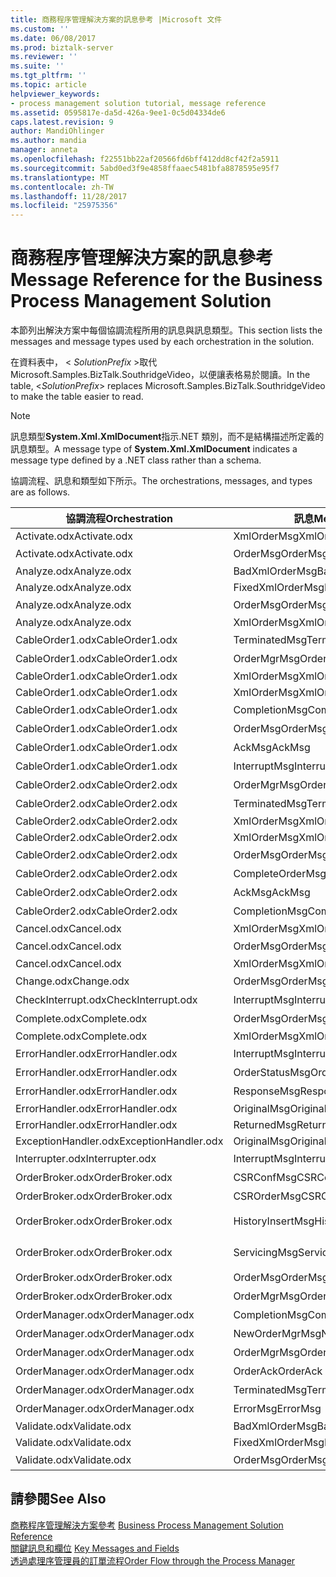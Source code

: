 ```yaml
---
title: 商務程序管理解決方案的訊息參考 |Microsoft 文件
ms.custom: ''
ms.date: 06/08/2017
ms.prod: biztalk-server
ms.reviewer: ''
ms.suite: ''
ms.tgt_pltfrm: ''
ms.topic: article
helpviewer_keywords:
- process management solution tutorial, message reference
ms.assetid: 0595817e-da5d-426a-9ee1-0c5d04334de6
caps.latest.revision: 9
author: MandiOhlinger
ms.author: mandia
manager: anneta
ms.openlocfilehash: f22551bb22af20566fd6bff412dd8cf42f2a5911
ms.sourcegitcommit: 5abd0ed3f9e4858ffaaec5481bfa8878595e95f7
ms.translationtype: MT
ms.contentlocale: zh-TW
ms.lasthandoff: 11/28/2017
ms.locfileid: "25975356"
---
```

# <a name="message-reference-for-the-business-process-management-solution"></a><span data-ttu-id="401d2-102">商務程序管理解決方案的訊息參考</span><span class="sxs-lookup"><span data-stu-id="401d2-102">Message Reference for the Business Process Management Solution</span></span>
<span data-ttu-id="401d2-103">本節列出解決方案中每個協調流程所用的訊息與訊息類型。</span><span class="sxs-lookup"><span data-stu-id="401d2-103">This section lists the messages and message types used by each orchestration in the solution.</span></span>  
  
 <span data-ttu-id="401d2-104">在資料表中， \< *SolutionPrefix* \>取代 Microsoft.Samples.BizTalk.SouthridgeVideo，以便讓表格易於閱讀。</span><span class="sxs-lookup"><span data-stu-id="401d2-104">In the table, \<*SolutionPrefix*\> replaces Microsoft.Samples.BizTalk.SouthridgeVideo to make the table easier to read.</span></span>  
  
> [!NOTE]
>  <span data-ttu-id="401d2-105">訊息類型**System.Xml.XmlDocument**指示.NET 類別，而不是結構描述所定義的訊息類型。</span><span class="sxs-lookup"><span data-stu-id="401d2-105">A message type of **System.Xml.XmlDocument** indicates a message type defined by a .NET class rather than a schema.</span></span>  
  
 <span data-ttu-id="401d2-106">協調流程、訊息和類型如下所示。</span><span class="sxs-lookup"><span data-stu-id="401d2-106">The orchestrations, messages, and types are as follows.</span></span>  
  
|<span data-ttu-id="401d2-107">協調流程</span><span class="sxs-lookup"><span data-stu-id="401d2-107">Orchestration</span></span>|<span data-ttu-id="401d2-108">訊息</span><span class="sxs-lookup"><span data-stu-id="401d2-108">Message</span></span>|<span data-ttu-id="401d2-109">訊息類型</span><span class="sxs-lookup"><span data-stu-id="401d2-109">Message Type</span></span>|  
|-------------------|-------------|------------------|  
|<span data-ttu-id="401d2-110">Activate.odx</span><span class="sxs-lookup"><span data-stu-id="401d2-110">Activate.odx</span></span>|<span data-ttu-id="401d2-111">XmlOrderMsg</span><span class="sxs-lookup"><span data-stu-id="401d2-111">XmlOrderMsg</span></span>|<span data-ttu-id="401d2-112">System.Xml.XmlDocument</span><span class="sxs-lookup"><span data-stu-id="401d2-112">System.Xml.XmlDocument</span></span>|  
|<span data-ttu-id="401d2-113">Activate.odx</span><span class="sxs-lookup"><span data-stu-id="401d2-113">Activate.odx</span></span>|<span data-ttu-id="401d2-114">OrderMsg</span><span class="sxs-lookup"><span data-stu-id="401d2-114">OrderMsg</span></span>|<span data-ttu-id="401d2-115">\<SolutionPrefix\>。Schemas.OrderSchema</span><span class="sxs-lookup"><span data-stu-id="401d2-115">\<SolutionPrefix\>.Schemas.OrderSchema</span></span>|  
|<span data-ttu-id="401d2-116">Analyze.odx</span><span class="sxs-lookup"><span data-stu-id="401d2-116">Analyze.odx</span></span>|<span data-ttu-id="401d2-117">BadXmlOrderMsg</span><span class="sxs-lookup"><span data-stu-id="401d2-117">BadXmlOrderMsg</span></span>|<span data-ttu-id="401d2-118">System.Xml.XmlDocument</span><span class="sxs-lookup"><span data-stu-id="401d2-118">System.Xml.XmlDocument</span></span>|  
|<span data-ttu-id="401d2-119">Analyze.odx</span><span class="sxs-lookup"><span data-stu-id="401d2-119">Analyze.odx</span></span>|<span data-ttu-id="401d2-120">FixedXmlOrderMsg</span><span class="sxs-lookup"><span data-stu-id="401d2-120">FixedXmlOrderMsg</span></span>|<span data-ttu-id="401d2-121">System.Xml.XmlDocument</span><span class="sxs-lookup"><span data-stu-id="401d2-121">System.Xml.XmlDocument</span></span>|  
|<span data-ttu-id="401d2-122">Analyze.odx</span><span class="sxs-lookup"><span data-stu-id="401d2-122">Analyze.odx</span></span>|<span data-ttu-id="401d2-123">OrderMsg</span><span class="sxs-lookup"><span data-stu-id="401d2-123">OrderMsg</span></span>|<span data-ttu-id="401d2-124">\<SolutionPrefix\>。Schemas.OrderSchema</span><span class="sxs-lookup"><span data-stu-id="401d2-124">\<SolutionPrefix\>.Schemas.OrderSchema</span></span>|  
|<span data-ttu-id="401d2-125">Analyze.odx</span><span class="sxs-lookup"><span data-stu-id="401d2-125">Analyze.odx</span></span>|<span data-ttu-id="401d2-126">XmlOrderMsg</span><span class="sxs-lookup"><span data-stu-id="401d2-126">XmlOrderMsg</span></span>|<span data-ttu-id="401d2-127">System.Xml.XmlDocument</span><span class="sxs-lookup"><span data-stu-id="401d2-127">System.Xml.XmlDocument</span></span>|  
|<span data-ttu-id="401d2-128">CableOrder1.odx</span><span class="sxs-lookup"><span data-stu-id="401d2-128">CableOrder1.odx</span></span>|<span data-ttu-id="401d2-129">TerminatedMsg</span><span class="sxs-lookup"><span data-stu-id="401d2-129">TerminatedMsg</span></span>|<span data-ttu-id="401d2-130">\<SolutionPrefix\>。SchemaClasses.Terminated</span><span class="sxs-lookup"><span data-stu-id="401d2-130">\<SolutionPrefix\>.SchemaClasses.Terminated</span></span>|  
|<span data-ttu-id="401d2-131">CableOrder1.odx</span><span class="sxs-lookup"><span data-stu-id="401d2-131">CableOrder1.odx</span></span>|<span data-ttu-id="401d2-132">OrderMgrMsg</span><span class="sxs-lookup"><span data-stu-id="401d2-132">OrderMgrMsg</span></span>|<span data-ttu-id="401d2-133">\<SolutionPrefix\>。OrderManager.OrderMgrMsgType</span><span class="sxs-lookup"><span data-stu-id="401d2-133">\<SolutionPrefix\>.OrderManager.OrderMgrMsgType</span></span>|  
|<span data-ttu-id="401d2-134">CableOrder1.odx</span><span class="sxs-lookup"><span data-stu-id="401d2-134">CableOrder1.odx</span></span>|<span data-ttu-id="401d2-135">XmlOrderMsg</span><span class="sxs-lookup"><span data-stu-id="401d2-135">XmlOrderMsg</span></span>|<span data-ttu-id="401d2-136">System.Xml.XmlDocument</span><span class="sxs-lookup"><span data-stu-id="401d2-136">System.Xml.XmlDocument</span></span>|  
|<span data-ttu-id="401d2-137">CableOrder1.odx</span><span class="sxs-lookup"><span data-stu-id="401d2-137">CableOrder1.odx</span></span>|<span data-ttu-id="401d2-138">XmlOrderMsg</span><span class="sxs-lookup"><span data-stu-id="401d2-138">XmlOrderMsg</span></span>|<span data-ttu-id="401d2-139">System.Xml.XmlDocument</span><span class="sxs-lookup"><span data-stu-id="401d2-139">System.Xml.XmlDocument</span></span>|  
|<span data-ttu-id="401d2-140">CableOrder1.odx</span><span class="sxs-lookup"><span data-stu-id="401d2-140">CableOrder1.odx</span></span>|<span data-ttu-id="401d2-141">CompletionMsg</span><span class="sxs-lookup"><span data-stu-id="401d2-141">CompletionMsg</span></span>|<span data-ttu-id="401d2-142">\<SolutionPrefix\>。OrderManager.OrderMgrMsgType</span><span class="sxs-lookup"><span data-stu-id="401d2-142">\<SolutionPrefix\>.OrderManager.OrderMgrMsgType</span></span>|  
|<span data-ttu-id="401d2-143">CableOrder1.odx</span><span class="sxs-lookup"><span data-stu-id="401d2-143">CableOrder1.odx</span></span>|<span data-ttu-id="401d2-144">OrderMsg</span><span class="sxs-lookup"><span data-stu-id="401d2-144">OrderMsg</span></span>|<span data-ttu-id="401d2-145">\<SolutionPrefix\>。Schemas.OrderSchema</span><span class="sxs-lookup"><span data-stu-id="401d2-145">\<SolutionPrefix\>.Schemas.OrderSchema</span></span>|  
|<span data-ttu-id="401d2-146">CableOrder1.odx</span><span class="sxs-lookup"><span data-stu-id="401d2-146">CableOrder1.odx</span></span>|<span data-ttu-id="401d2-147">AckMsg</span><span class="sxs-lookup"><span data-stu-id="401d2-147">AckMsg</span></span>|<span data-ttu-id="401d2-148">\<SolutionPrefix\>。SchemaClasses.OrderAck</span><span class="sxs-lookup"><span data-stu-id="401d2-148">\<SolutionPrefix\>.SchemaClasses.OrderAck</span></span>|  
|<span data-ttu-id="401d2-149">CableOrder1.odx</span><span class="sxs-lookup"><span data-stu-id="401d2-149">CableOrder1.odx</span></span>|<span data-ttu-id="401d2-150">InterruptMsg</span><span class="sxs-lookup"><span data-stu-id="401d2-150">InterruptMsg</span></span>|<span data-ttu-id="401d2-151">\<SolutionPrefix\>。SchemaClasses.Interrupt</span><span class="sxs-lookup"><span data-stu-id="401d2-151">\<SolutionPrefix\>.SchemaClasses.Interrupt</span></span>|  
|<span data-ttu-id="401d2-152">CableOrder2.odx</span><span class="sxs-lookup"><span data-stu-id="401d2-152">CableOrder2.odx</span></span>|<span data-ttu-id="401d2-153">OrderMgrMsg</span><span class="sxs-lookup"><span data-stu-id="401d2-153">OrderMgrMsg</span></span>|<span data-ttu-id="401d2-154">\<SolutionPrefix\>。OrderManager.OrderMgrMsgType</span><span class="sxs-lookup"><span data-stu-id="401d2-154">\<SolutionPrefix\>.OrderManager.OrderMgrMsgType</span></span>|  
|<span data-ttu-id="401d2-155">CableOrder2.odx</span><span class="sxs-lookup"><span data-stu-id="401d2-155">CableOrder2.odx</span></span>|<span data-ttu-id="401d2-156">TerminatedMsg</span><span class="sxs-lookup"><span data-stu-id="401d2-156">TerminatedMsg</span></span>|<span data-ttu-id="401d2-157">\<SolutionPrefix\>。SchemaClasses.Terminated</span><span class="sxs-lookup"><span data-stu-id="401d2-157">\<SolutionPrefix\>.SchemaClasses.Terminated</span></span>|  
|<span data-ttu-id="401d2-158">CableOrder2.odx</span><span class="sxs-lookup"><span data-stu-id="401d2-158">CableOrder2.odx</span></span>|<span data-ttu-id="401d2-159">XmlOrderMsg</span><span class="sxs-lookup"><span data-stu-id="401d2-159">XmlOrderMsg</span></span>|<span data-ttu-id="401d2-160">System.Xml.XmlDocument</span><span class="sxs-lookup"><span data-stu-id="401d2-160">System.Xml.XmlDocument</span></span>|  
|<span data-ttu-id="401d2-161">CableOrder2.odx</span><span class="sxs-lookup"><span data-stu-id="401d2-161">CableOrder2.odx</span></span>|<span data-ttu-id="401d2-162">XmlOrderMsg</span><span class="sxs-lookup"><span data-stu-id="401d2-162">XmlOrderMsg</span></span>|<span data-ttu-id="401d2-163">System.Xml.XmlDocument</span><span class="sxs-lookup"><span data-stu-id="401d2-163">System.Xml.XmlDocument</span></span>|  
|<span data-ttu-id="401d2-164">CableOrder2.odx</span><span class="sxs-lookup"><span data-stu-id="401d2-164">CableOrder2.odx</span></span>|<span data-ttu-id="401d2-165">OrderMsg</span><span class="sxs-lookup"><span data-stu-id="401d2-165">OrderMsg</span></span>|<span data-ttu-id="401d2-166">\<SolutionPrefix\>。Schemas.OrderSchema</span><span class="sxs-lookup"><span data-stu-id="401d2-166">\<SolutionPrefix\>.Schemas.OrderSchema</span></span>|  
|<span data-ttu-id="401d2-167">CableOrder2.odx</span><span class="sxs-lookup"><span data-stu-id="401d2-167">CableOrder2.odx</span></span>|<span data-ttu-id="401d2-168">CompleteOrderMsg</span><span class="sxs-lookup"><span data-stu-id="401d2-168">CompleteOrderMsg</span></span>|<span data-ttu-id="401d2-169">\<SolutionPrefix\>。Schemas.OrderSchema</span><span class="sxs-lookup"><span data-stu-id="401d2-169">\<SolutionPrefix\>.Schemas.OrderSchema</span></span>|  
|<span data-ttu-id="401d2-170">CableOrder2.odx</span><span class="sxs-lookup"><span data-stu-id="401d2-170">CableOrder2.odx</span></span>|<span data-ttu-id="401d2-171">AckMsg</span><span class="sxs-lookup"><span data-stu-id="401d2-171">AckMsg</span></span>|<span data-ttu-id="401d2-172">\<SolutionPrefix\>。SchemaClasses.OrderAck</span><span class="sxs-lookup"><span data-stu-id="401d2-172">\<SolutionPrefix\>.SchemaClasses.OrderAck</span></span>|  
|<span data-ttu-id="401d2-173">CableOrder2.odx</span><span class="sxs-lookup"><span data-stu-id="401d2-173">CableOrder2.odx</span></span>|<span data-ttu-id="401d2-174">CompletionMsg</span><span class="sxs-lookup"><span data-stu-id="401d2-174">CompletionMsg</span></span>|<span data-ttu-id="401d2-175">\<SolutionPrefix\>。OrderManager.OrderMgrMsgType</span><span class="sxs-lookup"><span data-stu-id="401d2-175">\<SolutionPrefix\>.OrderManager.OrderMgrMsgType</span></span>|  
|<span data-ttu-id="401d2-176">Cancel.odx</span><span class="sxs-lookup"><span data-stu-id="401d2-176">Cancel.odx</span></span>|<span data-ttu-id="401d2-177">XmlOrderMsg</span><span class="sxs-lookup"><span data-stu-id="401d2-177">XmlOrderMsg</span></span>|<span data-ttu-id="401d2-178">System.Xml.XmlDocument</span><span class="sxs-lookup"><span data-stu-id="401d2-178">System.Xml.XmlDocument</span></span>|  
|<span data-ttu-id="401d2-179">Cancel.odx</span><span class="sxs-lookup"><span data-stu-id="401d2-179">Cancel.odx</span></span>|<span data-ttu-id="401d2-180">OrderMsg</span><span class="sxs-lookup"><span data-stu-id="401d2-180">OrderMsg</span></span>|<span data-ttu-id="401d2-181">\<SolutionPrefix\>。Schemas.OrderSchema</span><span class="sxs-lookup"><span data-stu-id="401d2-181">\<SolutionPrefix\>.Schemas.OrderSchema</span></span>|  
|<span data-ttu-id="401d2-182">Cancel.odx</span><span class="sxs-lookup"><span data-stu-id="401d2-182">Cancel.odx</span></span>|<span data-ttu-id="401d2-183">XmlOrderMsg</span><span class="sxs-lookup"><span data-stu-id="401d2-183">XmlOrderMsg</span></span>|<span data-ttu-id="401d2-184">System.Xml.XmlDocument</span><span class="sxs-lookup"><span data-stu-id="401d2-184">System.Xml.XmlDocument</span></span>|  
|<span data-ttu-id="401d2-185">Change.odx</span><span class="sxs-lookup"><span data-stu-id="401d2-185">Change.odx</span></span>|<span data-ttu-id="401d2-186">OrderMsg</span><span class="sxs-lookup"><span data-stu-id="401d2-186">OrderMsg</span></span>|<span data-ttu-id="401d2-187">\<SolutionPrefix\>。Schemas.OrderSchema</span><span class="sxs-lookup"><span data-stu-id="401d2-187">\<SolutionPrefix\>.Schemas.OrderSchema</span></span>|  
|<span data-ttu-id="401d2-188">CheckInterrupt.odx</span><span class="sxs-lookup"><span data-stu-id="401d2-188">CheckInterrupt.odx</span></span>|<span data-ttu-id="401d2-189">InterruptMsg</span><span class="sxs-lookup"><span data-stu-id="401d2-189">InterruptMsg</span></span>|<span data-ttu-id="401d2-190">\<SolutionPrefix\>。SchemaClasses.Interrupt</span><span class="sxs-lookup"><span data-stu-id="401d2-190">\<SolutionPrefix\>.SchemaClasses.Interrupt</span></span>|  
|<span data-ttu-id="401d2-191">Complete.odx</span><span class="sxs-lookup"><span data-stu-id="401d2-191">Complete.odx</span></span>|<span data-ttu-id="401d2-192">OrderMsg</span><span class="sxs-lookup"><span data-stu-id="401d2-192">OrderMsg</span></span>|<span data-ttu-id="401d2-193">\<SolutionPrefix\>。Schemas.OrderSchema</span><span class="sxs-lookup"><span data-stu-id="401d2-193">\<SolutionPrefix\>.Schemas.OrderSchema</span></span>|  
|<span data-ttu-id="401d2-194">Complete.odx</span><span class="sxs-lookup"><span data-stu-id="401d2-194">Complete.odx</span></span>|<span data-ttu-id="401d2-195">XmlOrderMsg</span><span class="sxs-lookup"><span data-stu-id="401d2-195">XmlOrderMsg</span></span>|<span data-ttu-id="401d2-196">System.Xml.XmlDocument</span><span class="sxs-lookup"><span data-stu-id="401d2-196">System.Xml.XmlDocument</span></span>|  
|<span data-ttu-id="401d2-197">ErrorHandler.odx</span><span class="sxs-lookup"><span data-stu-id="401d2-197">ErrorHandler.odx</span></span>|<span data-ttu-id="401d2-198">InterruptMsg</span><span class="sxs-lookup"><span data-stu-id="401d2-198">InterruptMsg</span></span>|<span data-ttu-id="401d2-199">\<SolutionPrefix\>。SchemaClasses.Interrupt</span><span class="sxs-lookup"><span data-stu-id="401d2-199">\<SolutionPrefix\>.SchemaClasses.Interrupt</span></span>|  
|<span data-ttu-id="401d2-200">ErrorHandler.odx</span><span class="sxs-lookup"><span data-stu-id="401d2-200">ErrorHandler.odx</span></span>|<span data-ttu-id="401d2-201">OrderStatusMsg</span><span class="sxs-lookup"><span data-stu-id="401d2-201">OrderStatusMsg</span></span>|<span data-ttu-id="401d2-202">\<SolutionPrefix\>。SchemaClasses.OrderStatus</span><span class="sxs-lookup"><span data-stu-id="401d2-202">\<SolutionPrefix\>.SchemaClasses.OrderStatus</span></span>|  
|<span data-ttu-id="401d2-203">ErrorHandler.odx</span><span class="sxs-lookup"><span data-stu-id="401d2-203">ErrorHandler.odx</span></span>|<span data-ttu-id="401d2-204">ResponseMsg</span><span class="sxs-lookup"><span data-stu-id="401d2-204">ResponseMsg</span></span>|<span data-ttu-id="401d2-205">\<SolutionPrefix\>。SchemaClasses.OrderStatus</span><span class="sxs-lookup"><span data-stu-id="401d2-205">\<SolutionPrefix\>.SchemaClasses.OrderStatus</span></span>|  
|<span data-ttu-id="401d2-206">ErrorHandler.odx</span><span class="sxs-lookup"><span data-stu-id="401d2-206">ErrorHandler.odx</span></span>|<span data-ttu-id="401d2-207">OriginalMsg</span><span class="sxs-lookup"><span data-stu-id="401d2-207">OriginalMsg</span></span>|<span data-ttu-id="401d2-208">System.Xml.XmlDocument</span><span class="sxs-lookup"><span data-stu-id="401d2-208">System.Xml.XmlDocument</span></span>|  
|<span data-ttu-id="401d2-209">ErrorHandler.odx</span><span class="sxs-lookup"><span data-stu-id="401d2-209">ErrorHandler.odx</span></span>|<span data-ttu-id="401d2-210">ReturnedMsg</span><span class="sxs-lookup"><span data-stu-id="401d2-210">ReturnedMsg</span></span>|<span data-ttu-id="401d2-211">System.Xml.XmlDocument</span><span class="sxs-lookup"><span data-stu-id="401d2-211">System.Xml.XmlDocument</span></span>|  
|<span data-ttu-id="401d2-212">ExceptionHandler.odx</span><span class="sxs-lookup"><span data-stu-id="401d2-212">ExceptionHandler.odx</span></span>|<span data-ttu-id="401d2-213">OriginalMsg</span><span class="sxs-lookup"><span data-stu-id="401d2-213">OriginalMsg</span></span>|<span data-ttu-id="401d2-214">System.Xml.XmlDocument</span><span class="sxs-lookup"><span data-stu-id="401d2-214">System.Xml.XmlDocument</span></span>|  
|<span data-ttu-id="401d2-215">Interrupter.odx</span><span class="sxs-lookup"><span data-stu-id="401d2-215">Interrupter.odx</span></span>|<span data-ttu-id="401d2-216">InterruptMsg</span><span class="sxs-lookup"><span data-stu-id="401d2-216">InterruptMsg</span></span>|<span data-ttu-id="401d2-217">\<SolutionPrefix\>。SchemaClasses.Interrupt</span><span class="sxs-lookup"><span data-stu-id="401d2-217">\<SolutionPrefix\>.SchemaClasses.Interrupt</span></span>|  
|<span data-ttu-id="401d2-218">OrderBroker.odx</span><span class="sxs-lookup"><span data-stu-id="401d2-218">OrderBroker.odx</span></span>|<span data-ttu-id="401d2-219">CSRConfMsg</span><span class="sxs-lookup"><span data-stu-id="401d2-219">CSRConfMsg</span></span>|<span data-ttu-id="401d2-220">\<SolutionPrefix\>。OrderBrokerSchemas.CSR_OrderRequestSchema</span><span class="sxs-lookup"><span data-stu-id="401d2-220">\<SolutionPrefix\>.OrderBrokerSchemas.CSR_OrderRequestSchema</span></span>|  
|<span data-ttu-id="401d2-221">OrderBroker.odx</span><span class="sxs-lookup"><span data-stu-id="401d2-221">OrderBroker.odx</span></span>|<span data-ttu-id="401d2-222">CSROrderMsg</span><span class="sxs-lookup"><span data-stu-id="401d2-222">CSROrderMsg</span></span>|<span data-ttu-id="401d2-223">\<SolutionPrefix\>。OrderBrokerSchemas.CSR_OrderRequestSchema</span><span class="sxs-lookup"><span data-stu-id="401d2-223">\<SolutionPrefix\>.OrderBrokerSchemas.CSR_OrderRequestSchema</span></span>|  
|<span data-ttu-id="401d2-224">OrderBroker.odx</span><span class="sxs-lookup"><span data-stu-id="401d2-224">OrderBroker.odx</span></span>|<span data-ttu-id="401d2-225">HistoryInsertMsg</span><span class="sxs-lookup"><span data-stu-id="401d2-225">HistoryInsertMsg</span></span>|<span data-ttu-id="401d2-226">\<SolutionPrefix\>。OrderBrokerSchemas.SQLHistoryInsertSchema.HistoryInsert</span><span class="sxs-lookup"><span data-stu-id="401d2-226">\<SolutionPrefix\>.OrderBrokerSchemas.SQLHistoryInsertSchema.HistoryInsert</span></span>|  
|<span data-ttu-id="401d2-227">OrderBroker.odx</span><span class="sxs-lookup"><span data-stu-id="401d2-227">OrderBroker.odx</span></span>|<span data-ttu-id="401d2-228">ServicingMsg</span><span class="sxs-lookup"><span data-stu-id="401d2-228">ServicingMsg</span></span>|<span data-ttu-id="401d2-229">\<SolutionPrefix\>。OrderBrokerSchemas.Servicing_OrderRequestSchema</span><span class="sxs-lookup"><span data-stu-id="401d2-229">\<SolutionPrefix\>.OrderBrokerSchemas.Servicing_OrderRequestSchema</span></span>|  
|<span data-ttu-id="401d2-230">OrderBroker.odx</span><span class="sxs-lookup"><span data-stu-id="401d2-230">OrderBroker.odx</span></span>|<span data-ttu-id="401d2-231">OrderMsg</span><span class="sxs-lookup"><span data-stu-id="401d2-231">OrderMsg</span></span>|<span data-ttu-id="401d2-232">\<SolutionPrefix\>。Schemas.OrderSchema</span><span class="sxs-lookup"><span data-stu-id="401d2-232">\<SolutionPrefix\>.Schemas.OrderSchema</span></span>|  
|<span data-ttu-id="401d2-233">OrderBroker.odx</span><span class="sxs-lookup"><span data-stu-id="401d2-233">OrderBroker.odx</span></span>|<span data-ttu-id="401d2-234">OrderMgrMsg</span><span class="sxs-lookup"><span data-stu-id="401d2-234">OrderMgrMsg</span></span>|<span data-ttu-id="401d2-235">\<SolutionPrefix\>。OrderBroker.OrderMgrMPMsg</span><span class="sxs-lookup"><span data-stu-id="401d2-235">\<SolutionPrefix\>.OrderBroker.OrderMgrMPMsg</span></span>|  
|<span data-ttu-id="401d2-236">OrderManager.odx</span><span class="sxs-lookup"><span data-stu-id="401d2-236">OrderManager.odx</span></span>|<span data-ttu-id="401d2-237">CompletionMsg</span><span class="sxs-lookup"><span data-stu-id="401d2-237">CompletionMsg</span></span>|<span data-ttu-id="401d2-238">\<SolutionPrefix\>。SchemaClasses.OrderStatus</span><span class="sxs-lookup"><span data-stu-id="401d2-238">\<SolutionPrefix\>.SchemaClasses.OrderStatus</span></span>|  
|<span data-ttu-id="401d2-239">OrderManager.odx</span><span class="sxs-lookup"><span data-stu-id="401d2-239">OrderManager.odx</span></span>|<span data-ttu-id="401d2-240">NewOrderMgrMsg</span><span class="sxs-lookup"><span data-stu-id="401d2-240">NewOrderMgrMsg</span></span>|<span data-ttu-id="401d2-241">\<SolutionPrefix\>。OrderManager.OrderMgrMsgType</span><span class="sxs-lookup"><span data-stu-id="401d2-241">\<SolutionPrefix\>.OrderManager.OrderMgrMsgType</span></span>|  
|<span data-ttu-id="401d2-242">OrderManager.odx</span><span class="sxs-lookup"><span data-stu-id="401d2-242">OrderManager.odx</span></span>|<span data-ttu-id="401d2-243">OrderMgrMsg</span><span class="sxs-lookup"><span data-stu-id="401d2-243">OrderMgrMsg</span></span>|<span data-ttu-id="401d2-244">\<SolutionPrefix\>。OrderManager.OrderMgrMsgType</span><span class="sxs-lookup"><span data-stu-id="401d2-244">\<SolutionPrefix\>.OrderManager.OrderMgrMsgType</span></span>|  
|<span data-ttu-id="401d2-245">OrderManager.odx</span><span class="sxs-lookup"><span data-stu-id="401d2-245">OrderManager.odx</span></span>|<span data-ttu-id="401d2-246">OrderAck</span><span class="sxs-lookup"><span data-stu-id="401d2-246">OrderAck</span></span>|<span data-ttu-id="401d2-247">\<SolutionPrefix\>。SchemaClasses.OrderAck</span><span class="sxs-lookup"><span data-stu-id="401d2-247">\<SolutionPrefix\>.SchemaClasses.OrderAck</span></span>|  
|<span data-ttu-id="401d2-248">OrderManager.odx</span><span class="sxs-lookup"><span data-stu-id="401d2-248">OrderManager.odx</span></span>|<span data-ttu-id="401d2-249">TerminatedMsg</span><span class="sxs-lookup"><span data-stu-id="401d2-249">TerminatedMsg</span></span>|<span data-ttu-id="401d2-250">\<SolutionPrefix\>。SchemaClasses.Terminated</span><span class="sxs-lookup"><span data-stu-id="401d2-250">\<SolutionPrefix\>.SchemaClasses.Terminated</span></span>|  
|<span data-ttu-id="401d2-251">OrderManager.odx</span><span class="sxs-lookup"><span data-stu-id="401d2-251">OrderManager.odx</span></span>|<span data-ttu-id="401d2-252">ErrorMsg</span><span class="sxs-lookup"><span data-stu-id="401d2-252">ErrorMsg</span></span>|<span data-ttu-id="401d2-253">\<SolutionPrefix\>。OrderManager.OrderMgrMsgType</span><span class="sxs-lookup"><span data-stu-id="401d2-253">\<SolutionPrefix\>.OrderManager.OrderMgrMsgType</span></span>|  
|<span data-ttu-id="401d2-254">Validate.odx</span><span class="sxs-lookup"><span data-stu-id="401d2-254">Validate.odx</span></span>|<span data-ttu-id="401d2-255">BadXmlOrderMsg</span><span class="sxs-lookup"><span data-stu-id="401d2-255">BadXmlOrderMsg</span></span>|<span data-ttu-id="401d2-256">System.Xml.XmlDocument</span><span class="sxs-lookup"><span data-stu-id="401d2-256">System.Xml.XmlDocument</span></span>|  
|<span data-ttu-id="401d2-257">Validate.odx</span><span class="sxs-lookup"><span data-stu-id="401d2-257">Validate.odx</span></span>|<span data-ttu-id="401d2-258">FixedXmlOrderMsg</span><span class="sxs-lookup"><span data-stu-id="401d2-258">FixedXmlOrderMsg</span></span>|<span data-ttu-id="401d2-259">System.Xml.XmlDocument</span><span class="sxs-lookup"><span data-stu-id="401d2-259">System.Xml.XmlDocument</span></span>|  
|<span data-ttu-id="401d2-260">Validate.odx</span><span class="sxs-lookup"><span data-stu-id="401d2-260">Validate.odx</span></span>|<span data-ttu-id="401d2-261">OrderMsg</span><span class="sxs-lookup"><span data-stu-id="401d2-261">OrderMsg</span></span>|<span data-ttu-id="401d2-262">\<SolutionPrefix\>。Schemas.OrderSchema</span><span class="sxs-lookup"><span data-stu-id="401d2-262">\<SolutionPrefix\>.Schemas.OrderSchema</span></span>|  
  
## <a name="see-also"></a><span data-ttu-id="401d2-263">請參閱</span><span class="sxs-lookup"><span data-stu-id="401d2-263">See Also</span></span>  
 <span data-ttu-id="401d2-264">[商務程序管理解決方案參考](../core/business-process-management-solution-reference.md) </span><span class="sxs-lookup"><span data-stu-id="401d2-264">[Business Process Management Solution Reference](../core/business-process-management-solution-reference.md) </span></span>  
 <span data-ttu-id="401d2-265">[關鍵訊息和欄位](../core/key-messages-and-fields.md) </span><span class="sxs-lookup"><span data-stu-id="401d2-265">[Key Messages and Fields](../core/key-messages-and-fields.md) </span></span>  
 [<span data-ttu-id="401d2-266">透過處理序管理員的訂單流程</span><span class="sxs-lookup"><span data-stu-id="401d2-266">Order Flow through the Process Manager</span></span>](../core/order-flow-through-the-process-manager.md)